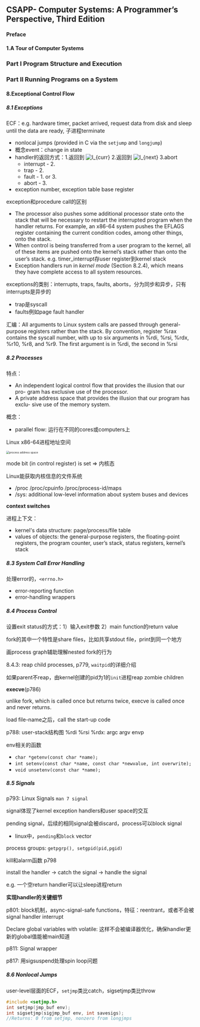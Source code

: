 ## CSAPP- Computer Systems: A Programmer’s Perspective, Third Edition

#### Preface

#### 1.A Tour of Computer Systems

### Part I Program Structure and Execution


### Part II Running Programs on a System

#### 8.Exceptional Control Flow

##### 8.1 Exceptions

ECF：e.g. hardware timer, packet arrived, request data from disk and sleep until the data are ready, 子进程terminate

*  nonlocal jumps (provided in C via the `setjump` and `longjump`)
* 概念event：change in state
* handler的返回方式：1.返回到 <img src="https://www.zhihu.com/equation?tex=I_%7Bcurr%7D" alt="I_{curr}" class="ee_img tr_noresize" eeimg="1">     2.返回到 <img src="https://www.zhihu.com/equation?tex=I_%7Bnext%7D" alt="I_{next}" class="ee_img tr_noresize" eeimg="1"> 	3.abort
  * interrupt - 2.   
  * trap - 2.
  * fault - 1. or 3.
  * abort - 3.
* exception number, exception table base register

exception和procedure call的区别

* The processor also pushes some additional processor state onto the stack that will be necessary to restart the interrupted program when the handler returns. For example, an x86-64 system pushes the EFLAGS register containing the current condition codes, among other things, onto the stack.
* When control is being transferred from a user program to the kernel, all of these items are pushed onto the kernel’s stack rather than onto the user’s stack.    e.g.  timer_interrupt存user register到kernel stack
* Exception handlers run in *kernel mode* (Section 8.2.4), which means they have complete access to all system resources.

exceptions的类别：interrupts, traps, faults, aborts，分为同步和异步，只有interrupts是异步的

* trap是syscall
* faults例如page fault handler

汇编：All arguments to Linux system calls are passed through general-purpose registers rather than the stack. By convention, register %rax contains the syscall number, with up to six arguments in %rdi, %rsi, %rdx, %r10, %r8, and %r9. The first argument is in %rdi, the second in %rsi

##### 8.2 Processes

特点：
* An independent logical control flow that provides the illusion that our pro- gram has exclusive use of the processor.
* A private address space that provides the illusion that our program has exclu- sive use of the memory system.

概念：
* parallel flow: 运行在不同的cores或computers上

Linux x86-64进程地址空间



<img src="https://raw.githubusercontent.com/huangrt01/Markdown-Transformer-and-Uploader/master/Notes/CSAPP/process.jpg" alt="process address space" style="zoom:50%;" />

mode bit (in control register) is set => 内核态

Linux能获取内核信息的文件系统

* /proc	/proc/cpuinfo		/proc/process-id/maps
* /sys: additional low-level information about system buses and devices



**context switches**

进程上下文：

* kernel's data structure: page/process/file table
* values of objects: the general-purpose registers, the floating-point registers, the program counter, user’s stack, status registers, kernel’s stack



##### 8.3 System Call Error Handling

处理error的，`<errno.h>`

* error-reporting function
* error-handling wrappers

##### 8.4 Process Control

设置exit status的方式：1）输入exit参数	2）main function的return value

fork的其中一个特性是share files，比如共享stdout file，print到同一个地方

画process graph辅助理解nested fork的行为

8.4.3: reap child processes, p779, `waitpid`的详细介绍

如果parent不reap，由kernel创建的pid为1的`init`进程reap zombie children



**execve**(p786)

unlike fork, which is called once but returns twice, execve is called once and never returns.

load file-name之后，call the start-up code

p788: user-stack结构图		%rdi %rsi %rdx: argc argv envp

env相关的函数

* `char *getenv(const char *name); `
* `int setenv(const char *name, const char *newvalue, int overwrite);`
* `void unsetenv(const char *name);`

##### 8.5 Signals

p793: Linux Signals		`man 7 signal`

signal体现了kernel exception handlers和user space的交互

pending signal，后续的相同signal会被discard，process可以block signal
* linux中，`pending`和`block` vector

process groups: `getpgrp(), setgpid(pid,pgid)`

kill和alarm函数 p798

install the handler -> catch the signal -> handle the signal

e.g. 一个空return handler可以让sleep进程return


**实现handler的关键细节**

p801: block机制，async-signal-safe functions，特征：reentrant，或者不会被signal handler interrupt

Declare global variables with volatile: 这样不会被编译器优化，确保handler更新的global值能被main知道

p811: Signal wrapper

p817: 用sigsuspend处理spin loop问题

##### 8.6 Nonlocal Jumps

user-level层面的ECF，`setjmp`类比catch，sigsetjmp类比throw

```c++
#include <setjmp.h>
int setjmp(jmp_buf env);
int sigsetjmp(sigjmp_buf env, int savesigs);
//Returns: 0 from setjmp, nonzero from longjmps
```
















